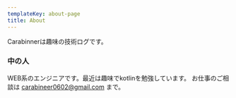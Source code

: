 ```yaml
---
templateKey: about-page
title: About
---
```

Carabinnerは趣味の技術ログです。

### 中の人

WEB系のエンジニアです。最近は趣味でkotlinを勉強しています。
お仕事のご相談は carabineer0602@gmail.com まで。

